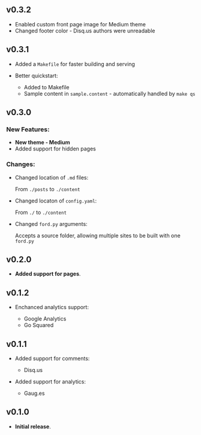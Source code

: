 ## v0.3.2

* Enabled custom front page image for Medium theme
* Changed footer color - Disq.us authors were unreadable

## v0.3.1

* Added a `Makefile` for faster building and serving

* Better quickstart:

	* Added to Makefile
	* Sample content in `sample.content` - automatically handled by `make qs`

## v0.3.0

### New Features:

* __New theme - Medium__
* Added support for hidden pages

### Changes:

* Changed location of `.md` files:

	From `./posts` to `./content`

* Changed locaton of `config.yaml`:

	From `./` to `./content`

* Changed `ford.py` arguments:

	Accepts a source folder, allowing multiple sites to be built with one `ford.py`

## v0.2.0

* __Added support for pages__.

## v0.1.2

* Enchanced analytics support:

	* Google Analytics
	* Go Squared

## v0.1.1

* Added support for comments:

	* Disq.us

* Added support for analytics:
	
	* Gaug.es

## v0.1.0

* __Initial release__.